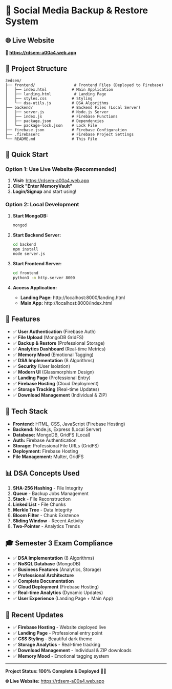 # 🚀 Social Media Backup & Restore System

## 🌐 Live Website
**🔗 https://rdsem-a00a4.web.app**

## 📁 Project Structure

```
3edsem/
├── frontend/                 # Frontend Files (Deployed to Firebase)
│   ├── index.html           # Main Application
│   ├── landing.html          # Landing Page
│   ├── styles.css           # Styling
│   └── dsa-utils.js         # DSA Algorithms
├── backend/                 # Backend Files (Local Server)
│   ├── server.js            # Node.js Server
│   ├── index.js             # Firebase Functions
│   ├── package.json         # Dependencies
│   └── package-lock.json    # Lock File
├── firebase.json            # Firebase Configuration
├── .firebaserc              # Firebase Project Settings
└── README.md                # This File
```

## 🚀 Quick Start

### Option 1: Use Live Website (Recommended)
1. **Visit:** https://rdsem-a00a4.web.app
2. **Click "Enter MemoryVault"**
3. **Login/Signup** and start using!

### Option 2: Local Development
1. **Start MongoDB:**
   ```bash
   mongod
   ```

2. **Start Backend Server:**
   ```bash
   cd backend
   npm install
   node server.js
   ```

3. **Start Frontend Server:**
   ```bash
   cd frontend
   python3 -m http.server 8000
   ```

4. **Access Application:**
   - **Landing Page:** http://localhost:8000/landing.html
   - **Main App:** http://localhost:8000/index.html

## 🎯 Features

- ✅ **User Authentication** (Firebase Auth)
- ✅ **File Upload** (MongoDB GridFS)
- ✅ **Backup & Restore** (Professional Storage)
- ✅ **Analytics Dashboard** (Real-time Metrics)
- ✅ **Memory Mood** (Emotional Tagging)
- ✅ **DSA Implementation** (8 Algorithms)
- ✅ **Security** (User Isolation)
- ✅ **Modern UI** (Glassmorphism Design)
- ✅ **Landing Page** (Professional Entry)
- ✅ **Firebase Hosting** (Cloud Deployment)
- ✅ **Storage Tracking** (Real-time Updates)
- ✅ **Download Management** (Individual & ZIP)

## 🔧 Tech Stack

- **Frontend:** HTML, CSS, JavaScript (Firebase Hosting)
- **Backend:** Node.js, Express (Local Server)
- **Database:** MongoDB, GridFS (Local)
- **Auth:** Firebase Authentication
- **Storage:** Professional File URLs (GridFS)
- **Deployment:** Firebase Hosting
- **File Management:** Multer, GridFS

## 📊 DSA Concepts Used

1. **SHA-256 Hashing** - File Integrity
2. **Queue** - Backup Jobs Management
3. **Stack** - File Reconstruction
4. **Linked List** - File Chunks
5. **Merkle Tree** - Data Integrity
6. **Bloom Filter** - Chunk Existence
7. **Sliding Window** - Recent Activity
8. **Two-Pointer** - Analytics Trends

## 🎓 Semester 3 Exam Compliance

- ✅ **DSA Implementation** (8 Algorithms)
- ✅ **NoSQL Database** (MongoDB)
- ✅ **Business Features** (Analytics, Storage)
- ✅ **Professional Architecture**
- ✅ **Complete Documentation**
- ✅ **Cloud Deployment** (Firebase Hosting)
- ✅ **Real-time Analytics** (Dynamic Updates)
- ✅ **User Experience** (Landing Page + Main App)

## 🌟 Recent Updates

- ✅ **Firebase Hosting** - Website deployed live
- ✅ **Landing Page** - Professional entry point
- ✅ **CSS Styling** - Beautiful dark theme
- ✅ **Storage Analytics** - Real-time tracking
- ✅ **Download Management** - Individual & ZIP downloads
- ✅ **Memory Mood** - Emotional tagging system

---
**Project Status: 100% Complete & Deployed** 🚀✨

**🌐 Live Website:** https://rdsem-a00a4.web.app